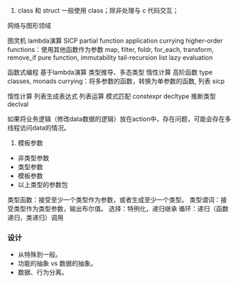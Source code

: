 1. class 和 struct 一般使用 class；除非处理与 c 代码交互；

网络与图形领域

图灵机
lambda演算
SICP
partial function application
currying
higher-order functions：使用其他函数作为参数
  map, filter, foldr, for_each, transform, remove_if
pure function, immutability
tail-recursion
list
lazy evaluation

函数式编程
基于lambda演算
类型推导、多态类型
惰性计算
高阶函数
type classes, monads
currying：将多参数的函数，转换为单参数的函数,
列表
sicp

惰性计算
列表生成表达式
列表运算
模式匹配
constexpr 
decltype 推断类型
declval 

如果将业务逻辑（修改data数据的逻辑）放在action中，存在问题，可能会存在多线程访问data的情况。

1. 模板参数
- 非类型参数
- 类型参数
- 模板参数
- 以上类型的参数包

类型函数：接受至少一个类型作为参数，或者生成至少一个类型。
类型谓词：接受类型作为类型参数，输出布尔值。
选择：特例化，递归继承
循环：递归（函数递归，类递归）调用

### 设计

- 从特殊到一般。
- 功能的抽象 vs 数据的抽象。
- 数据、行为分离。